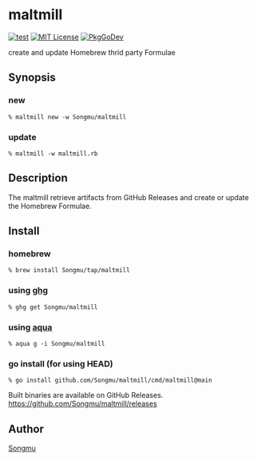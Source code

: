maltmill
=======

[![test](https://github.com/Songmu/maltmill/actions/workflows/test.yaml/badge.svg)][GitHub Actions]
[![MIT License](http://img.shields.io/badge/license-MIT-blue.svg?style=flat-square)][license]
[![PkgGoDev](https://pkg.go.dev/badge/github.com/Songmu/maltmill)][PkgGoDev]

[GitHub Actions]: https://github.com/Songmu/maltmill/actions/workflows/test.yaml
[license]: https://github.com/Songmu/maltmill/blob/master/LICENSE
[PkgGoDev]: https://pkg.go.dev/github.com/Songmu/maltmill

create and update Homebrew thrid party Formulae

## Synopsis

### new

```console
% maltmill new -w Songmu/maltmill
```

### update

```console
% maltmill -w maltmill.rb
```

## Description

The maltmill retrieve artifacts from GitHub Releases and create or update
the Homebrew Formulae.

## Install

### homebrew

```console
% brew install Songmu/tap/maltmill
```

### using [ghg](https://github.com/Songmu/ghg)

```console
% ghg get Songmu/maltmill
```

### using [aqua](https://aquaproj.github.io/)

```console
% aqua g -i Songmu/maltmill
```

### go install (for using HEAD)

```console
% go install github.com/Songmu/maltmill/cmd/maltmill@main
```

Built binaries are available on GitHub Releases.
https://github.com/Songmu/maltmill/releases

## Author

[Songmu](https://github.com/Songmu)
